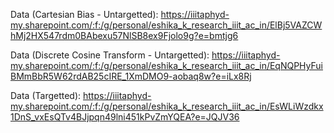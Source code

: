 Data (Cartesian Bias - Untargetted): https://iiitaphyd-my.sharepoint.com/:f:/g/personal/eshika_k_research_iiit_ac_in/ElBj5VAZCWhMj2HX547rdm0BAbexu57NlSB8ex9Fjolo9g?e=bmtjg6

Data (Discrete Cosine Transform - Untargetted): https://iiitaphyd-my.sharepoint.com/:f:/g/personal/eshika_k_research_iiit_ac_in/EqNQPHyFuiBMmBbR5W62rdAB25cIRE_1XmDMO9-aobaq8w?e=iLx8Rj 

Data (Targetted): https://iiitaphyd-my.sharepoint.com/:f:/g/personal/eshika_k_research_iiit_ac_in/EsWLiWzdkx1DnS_vxEsQTv4BJjpqn49lni451kPvZmYQEA?e=JQJV36